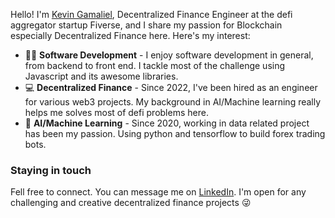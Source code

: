 Hello! I'm [Kevin Gamaliel](https://www.linkedin.com/in/kevingamaliel/), Decentralized Finance Engineer at the defi aggregator startup Fiverse, and I share my passion for Blockchain especially Decentralized Finance here. Here's my interest:

* 👨‍💻 **Software Development** - I enjoy software development in general, from backend to front end. I tackle most of the challenge using Javascript and its awesome libraries.
* 💻 **Decentralized Finance** - Since 2022, I've been hired as an engineer for various web3 projects. My background in AI/Machine learning really helps me solves most of defi problems here.
* 🤖 **AI/Machine Learning** - Since 2020, working in data related project has been my passion. Using python and tensorflow to build forex trading bots.

### Staying in touch
Fell free to connect. You can message me on [LinkedIn](https://www.linkedin.com/in/kevingamaliel/). I'm open for any challenging and creative decentralized finance projects 😜

